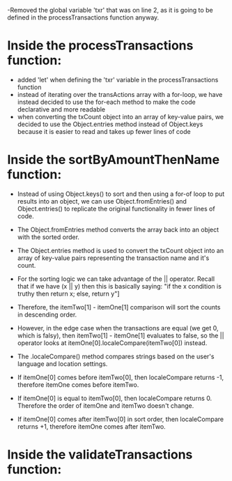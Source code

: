 -Removed the global variable 'txr' that was on line 2, as it is going to be defined in the processTransactions function anyway.

# Inside the processTransactions function:
- added 'let' when defining the 'txr' variable in the processTransactions function
- instead of iterating over the transActions array with a for-loop, we have instead decided to use the for-each method to make the code declarative and more readable
- when converting the txCount object into an array of key-value pairs, we decided to use the Object.entries method instead of Object.keys because it is easier to read and takes up fewer lines of code




# Inside the sortByAmountThenName function:
- Instead of using Object.keys() to sort and then using a for-of loop to put results into an object, we can use Object.fromEntries() and Object.entries() to replicate the original functionality in fewer lines of code.
- The Object.fromEntries method converts the array back into an object with the sorted order.
- The Object.entries method is used to convert the txCount object into an array of key-value pairs representing the transaction name and it's count.

- For the sorting logic we can take advantage of the || operator. Recall that if we have (x || y) then this is basically saying: "if the x condition is truthy then return x; else, return y"]
- Therefore, the itemTwo[1] - itemOne[1] comparison will sort the counts in descending order.
- However, in the edge case when the transactions are equal (we get 0, which is falsy), then itemTwo[1] - itemOne[1] evaluates to false, so the || operator looks at itemOne[0].localeCompare(itemTwo[0]) instead.

- The .localeCompare() method compares strings based on the user's language and location settings.
- If itemOne[0] comes before itemTwo[0], then localeCompare returns -1, therefore itemOne comes before itemTwo.
- If itemOne[0] is equal to itemTwo[0], then localeCompare returns 0. Therefore the order of itemOne and itemTwo doesn't change.
- If itemOne[0] comes after itemTwo[0] in sort order, then localeCompare returns +1, therefore itemOne comes after itemTwo.



# Inside the validateTransactions function:


